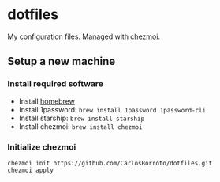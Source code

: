 # dotfiles
My configuration files. Managed with [chezmoi](https://www.chezmoi.io).

## Setup a new machine
### Install required software
* Install [homebrew](https://brew.sh)
* Install 1password: `brew install 1password 1password-cli`
* Install starship: `brew install starship`
* Install chezmoi: `brew install chezmoi`

### Initialize chezmoi
```shell
chezmoi init https://github.com/CarlosBorroto/dotfiles.git
chezmoi apply
```
